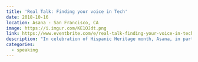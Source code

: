 ```yaml
---
title: 'Real Talk: Finding your voice in Tech'
date: 2018-10-16
location: Asana - San Francisco, CA
image: https://i.imgur.com/KE1OJdt.png
link: https://www.eventbrite.com/e/real-talk-finding-your-voice-in-tech-tickets-50618178334?aff=esli
description: "In celebration of Hispanic Heritage month, Asana, in partnership with BeVisible, is hosting a Real Talk session with a stellar group of colleagues across tech that explores how our cultural identity impacts our careers. By identifying and discussing the cultural traits that define and impact our experiences through the lens of mindfulness, you'll walk away with new ways to overcome challenges, articulate your purpose, and achieve the clarity and determination to catalyze positive change in your workplace and community. The session is intended to be of particular use for software engineers, web developers, and UX designers."
categories:
  - speaking
---
```

